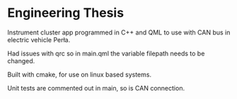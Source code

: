 # Engineering Thesis
Instrument cluster app programmed in C++ and QML to use with CAN bus in electric vehicle Perła.

Had issues with qrc so in main.qml the variable filepath needs to be changed.

Built with cmake, for use on linux based systems.

Unit tests are commented out in main, so is CAN connection.

